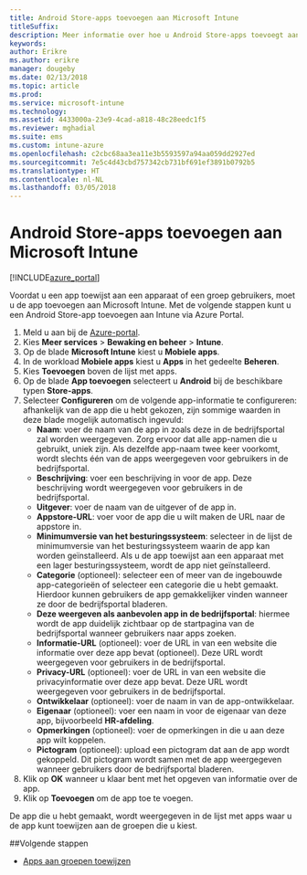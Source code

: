 ```yaml
---
title: Android Store-apps toevoegen aan Microsoft Intune
titleSuffix: 
description: Meer informatie over hoe u Android Store-apps toevoegt aan Microsoft Intune.
keywords: 
author: Erikre
ms.author: erikre
manager: dougeby
ms.date: 02/13/2018
ms.topic: article
ms.prod: 
ms.service: microsoft-intune
ms.technology: 
ms.assetid: 4433000a-23e9-4cad-a818-48c28eedc1f5
ms.reviewer: mghadial
ms.suite: ems
ms.custom: intune-azure
ms.openlocfilehash: c2cbc68aa3ea11e3b5593597a94aa059dd2927ed
ms.sourcegitcommit: 7e5c4d43cbd757342cb731bf691ef3891b0792b5
ms.translationtype: HT
ms.contentlocale: nl-NL
ms.lasthandoff: 03/05/2018
---
```

# <a name="how-to-add-android-store-apps-to-microsoft-intune"></a>Android Store-apps toevoegen aan Microsoft Intune

[!INCLUDE[azure_portal](./includes/azure_portal.md)]

Voordat u een app toewijst aan een apparaat of een groep gebruikers, moet u de app toevoegen aan Microsoft Intune. Met de volgende stappen kunt u een Android Store-app toevoegen aan Intune via Azure Portal.

1. Meld u aan bij de [Azure-portal](https://portal.azure.com).
2. Kies **Meer services** > **Bewaking en beheer** > **Intune**.
3. Op de blade **Microsoft Intune** kiest u **Mobiele apps**.
4. In de workload **Mobiele apps** kiest u **Apps** in het gedeelte **Beheren**.
5. Kies **Toevoegen** boven de lijst met apps.
6. Op de blade **App toevoegen** selecteert u **Android** bij de beschikbare typen **Store-apps**.
7. Selecteer **Configureren** om de volgende app-informatie te configureren: afhankelijk van de app die u hebt gekozen, zijn sommige waarden in deze blade mogelijk automatisch ingevuld:
    - **Naam**: voer de naam van de app in zoals deze in de bedrijfsportal zal worden weergegeven. Zorg ervoor dat alle app-namen die u gebruikt, uniek zijn. Als dezelfde app-naam twee keer voorkomt, wordt slechts één van de apps weergegeven voor gebruikers in de bedrijfsportal.
    - **Beschrijving**: voer een beschrijving in voor de app. Deze beschrijving wordt weergegeven voor gebruikers in de bedrijfsportal.
    - **Uitgever**: voer de naam van de uitgever of de app in.
    - **Appstore-URL**: voer voor de app die u wilt maken de URL naar de appstore in.
    - **Minimumversie van het besturingssysteem**: selecteer in de lijst de minimumversie van het besturingssysteem waarin de app kan worden geïnstalleerd. Als u de app toewijst aan een apparaat met een lager besturingssysteem, wordt de app niet geïnstalleerd.
    - **Categorie** (optioneel): selecteer een of meer van de ingebouwde app-categorieën of selecteer een categorie die u hebt gemaakt. Hierdoor kunnen gebruikers de app gemakkelijker vinden wanneer ze door de bedrijfsportal bladeren.
    - **Deze weergeven als aanbevolen app in de bedrijfsportal**: hiermee wordt de app duidelijk zichtbaar op de startpagina van de bedrijfsportal wanneer gebruikers naar apps zoeken.
    - **Informatie-URL** (optioneel): voer de URL in van een website die informatie over deze app bevat (optioneel). Deze URL wordt weergegeven voor gebruikers in de bedrijfsportal.
    - **Privacy-URL** (optioneel): voer de URL in van een website die privacyinformatie over deze app bevat. Deze URL wordt weergegeven voor gebruikers in de bedrijfsportal.
    - **Ontwikkelaar** (optioneel): voer de naam in van de app-ontwikkelaar.
    - **Eigenaar** (optioneel): voer een naam in voor de eigenaar van deze app, bijvoorbeeld **HR-afdeling**.
    - **Opmerkingen** (optioneel): voer de opmerkingen in die u aan deze app wilt koppelen.
    - **Pictogram** (optioneel): upload een pictogram dat aan de app wordt gekoppeld. Dit pictogram wordt samen met de app weergegeven wanneer gebruikers door de bedrijfsportal bladeren.
8. Klik op **OK** wanneer u klaar bent met het opgeven van informatie over de app.
9. Klik op **Toevoegen** om de app toe te voegen.

De app die u hebt gemaakt, wordt weergegeven in de lijst met apps waar u de app kunt toewijzen aan de groepen die u kiest. 

##<a name="next-steps"></a>Volgende stappen

- [Apps aan groepen toewijzen](apps-deploy.md)